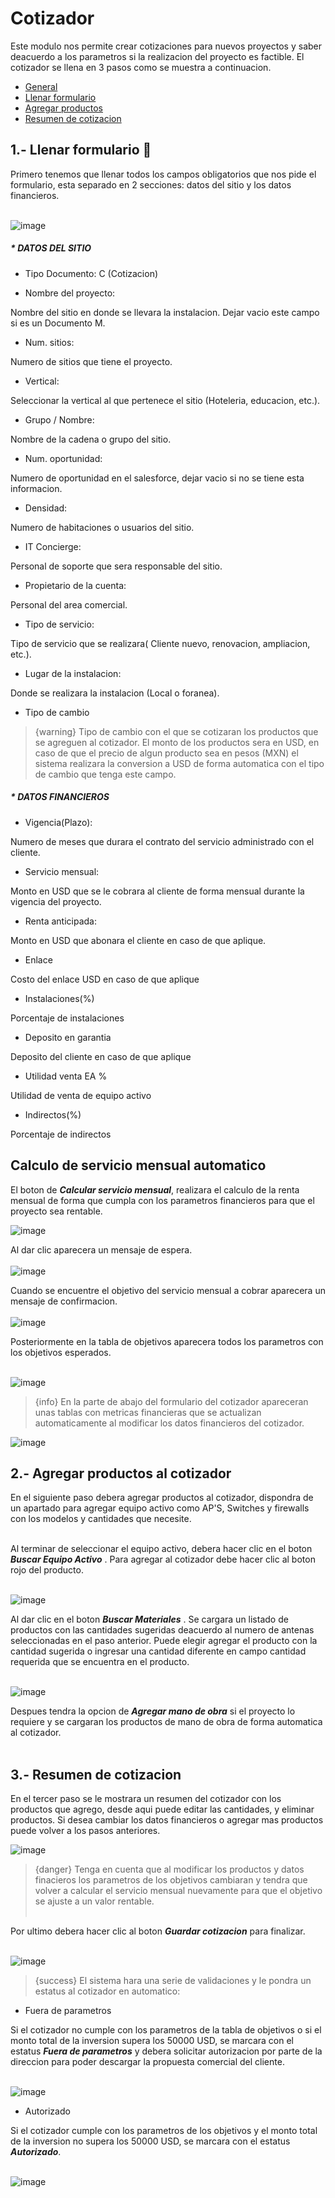 # Cotizador
Este modulo nos permite crear cotizaciones para nuevos proyectos y saber deacuerdo a los parametros si la realizacion del proyecto es factible. El cotizador se llena en 3 pasos como se muestra a continuacion.


 - [General](#head1)
 - [Llenar formulario](#formNew)
 - [Agregar productos](#agregarProductos)
 - [Resumen de cotizacion](#resumen)
 

## <a name="formNew">1.- Llenar formulario</a> :pencil:
Primero tenemos que llenar todos los campos obligatorios que nos pide el formulario, esta separado en 2 secciones: datos del sitio y los datos financieros.<br><br>

![image](/images/docs/quoting/formNuevoCotizador.png)

<h5 class="text-danger">* DATOS DEL SITIO</h5>

- Tipo Documento:
C (Cotizacion)

- Nombre del proyecto:

Nombre del sitio en donde se llevara la instalacion. Dejar vacio este campo si es un Documento M.

- Num. sitios: 

Numero de sitios que tiene el proyecto.

- Vertical: 

Seleccionar la vertical al que pertenece el sitio (Hoteleria, educacion, etc.).

- Grupo / Nombre: 

Nombre de la cadena o grupo del sitio.

- Num. oportunidad: 

Numero de oportunidad en el salesforce, dejar vacio si no se tiene esta informacion.

- Densidad: 

Numero de habitaciones o usuarios del sitio.

- IT Concierge: 

Personal de soporte que sera responsable del sitio. 

- Propietario de la cuenta: 

Personal del area comercial.

- Tipo de servicio: 

Tipo de servicio que se realizara( Cliente nuevo, renovacion, ampliacion, etc.).

- Lugar de la instalacion: 

Donde se realizara la instalacion (Local o foranea).

- Tipo de cambio

> {warning} Tipo de cambio con el que se cotizaran los productos que se agreguen al cotizador.
El monto de los productos sera en USD, en caso de que el precio de algun producto sea en pesos (MXN) el sistema realizara la conversion a USD de forma automatica con el tipo de cambio que tenga este campo.

<h5 class="text-danger">* DATOS FINANCIEROS</h5>

- Vigencia(Plazo): 

Numero de meses que durara el contrato del servicio administrado con el cliente.

- Servicio mensual: 

Monto en USD que se le cobrara al cliente de forma mensual durante la vigencia del proyecto.

- Renta anticipada: 

Monto en USD que abonara el cliente en caso de que aplique.

- Enlace

Costo del enlace USD en caso de que aplique

- Instalaciones(%)

Porcentaje de instalaciones

- Deposito en garantia

Deposito del cliente en caso de que aplique

- Utilidad venta EA %

Utilidad de venta de equipo activo

- Indirectos(%)

Porcentaje de indirectos

## <a name="servicio_mensual">Calculo de servicio mensual automatico</a> 
El boton de ***Calcular servicio mensual***, realizara el calculo de la renta mensual de forma que cumpla con los parametros financieros para que el proyecto sea rentable.

![image](/images/docs/quoting/servicio_mensual_boton.png)

Al dar clic aparecera un mensaje de espera.<br><br>
![image](/images/docs/quoting/buscandoObjetivo.png)

Cuando se encuentre el objetivo del servicio mensual a cobrar aparecera un mensaje de confirmacion. <br><br>
![image](/images/docs/quoting/servicioMensualAlert.png)

Posteriormente en la tabla de objetivos aparecera todos los parametros con los objetivos esperados. <br><br>

![image](/images/docs/quoting/Objetivos.png)

 > {info} En la parte de abajo del formulario del cotizador apareceran unas tablas con metricas financieras que se actualizan automaticamente al modificar los datos financieros del cotizador.

 ![image](/images/docs/quoting/tablasParametros.png)

 ## <a name="agregarProductos">2.- Agregar productos al cotizador</a>

En el siguiente paso debera agregar productos al cotizador, dispondra de un apartado para agregar equipo activo como AP'S, Switches y firewalls con los modelos y cantidades que necesite.<br><br>

Al terminar de seleccionar el equipo activo, debera hacer clic en el boton ***Buscar Equipo Activo*** . Para agregar al cotizador debe hacer clic al boton rojo del producto. <br><br>

![image](/images/docs/quoting/agregarEA.png)

Al dar clic en el boton ***Buscar Materiales*** . Se cargara un listado de productos con las cantidades sugeridas deacuerdo al numero de antenas seleccionadas en el paso anterior. Puede elegir agregar el producto con la cantidad sugerida o ingresar una cantidad diferente en campo cantidad requerida que se encuentra en el producto.  <br><br>

![image](/images/docs/quoting/agregarENA.png)

Despues tendra la opcion de ***Agregar mano de obra*** si el proyecto lo requiere y se cargaran los productos de mano de obra de forma automatica al cotizador.   <br><br>

## <a name="resumen">3.- Resumen de cotizacion </a>
En el tercer paso se le mostrara un resumen del cotizador con los productos que agrego, desde aqui puede editar las cantidades, y eliminar productos. Si desea cambiar los datos financieros o agregar mas productos puede volver a los pasos anteriores.

![image](/images/docs/quoting/resumenCotizacion.png)

> {danger} Tenga en cuenta que al modificar los productos y datos finacieros los parametros de los objetivos cambiaran y tendra que volver a calcular el servicio mensual nuevamente para que el objetivo se ajuste a un valor rentable.<br><br>

Por ultimo debera hacer clic al boton ***Guardar cotizacion*** para finalizar.<br><br>

![image](/images/docs/quoting/guardarCotizacion.png)

> {success} El sistema hara una serie de validaciones y le pondra un estatus al cotizador en automatico:

- Fuera de parametros

Si el cotizador no cumple con los parametros de la tabla de objetivos o si el monto total de la inversion supera los 50000 USD, se marcara con el estatus ***Fuera de parametros*** y debera solicitar autorizacion por parte de la direccion para poder descargar la propuesta comercial del cliente. <br><br>      

![image](/images/docs/quoting/fueraParametros.png)

- Autorizado

Si el cotizador cumple con los parametros de los objetivos y el monto total de la inversion no supera los 50000 USD, se marcara con el estatus ***Autorizado***. <br><br>      

![image](/images/docs/quoting/autorizado.png)




